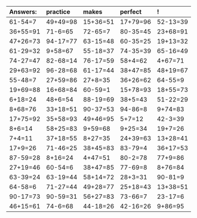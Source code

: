 | Answers: | practice | makes | perfect | ! |
| :--- | :--- | :--- | :--- | :--- |
| 61-54=7 | 49+49=98 | 15+36=51 | 17+79=96 | 52-13=39 | 
| 36+55=91 | 71-6=65 | 72-65=7 | 80-35=45 | 23+68=91 | 
| 47+26=73 | 94-17=77 | 63-15=48 | 60-35=25 | 19+13=32 | 
| 61-29=32 | 9+58=67 | 55-18=37 | 74-35=39 | 65-16=49 | 
| 74-27=47 | 82-68=14 | 76-17=59 | 58+4=62 | 4+67=71 | 
| 29+63=92 | 96-28=68 | 61-17=44 | 38+47=85 | 48+19=67 | 
| 55-48=7 | 27+59=86 | 27+8=35 | 36+26=62 | 64-55=9 | 
| 19+69=88 | 16+68=84 | 60-59=1 | 15+78=93 | 18+55=73 | 
| 6+18=24 | 48+6=54 | 88-19=69 | 38+5=43 | 51-22=29 | 
| 8+68=76 | 33+18=51 | 90-37=53 | 94-86=8 | 9+74=83 | 
| 17+75=92 | 35+58=93 | 49+46=95 | 5+7=12 | 42-3=39 | 
| 8+6=14 | 58+25=83 | 9+59=68 | 9+25=34 | 19+7=26 | 
| 7+4=11 | 37+18=55 | 8+27=35 | 24+39=63 | 13+28=41 | 
| 17+9=26 | 71-46=25 | 38+45=83 | 83-79=4 | 36+17=53 | 
| 87-59=28 | 8+16=24 | 4+47=51 | 80-2=78 | 77+9=86 | 
| 27+19=46 | 60-54=6 | 38+47=85 | 77-69=8 | 8+76=84 | 
| 63-39=24 | 63-19=44 | 58+14=72 | 28+3=31 | 90-81=9 | 
| 64-58=6 | 71-27=44 | 49+28=77 | 25+18=43 | 13+38=51 | 
| 90-17=73 | 90-59=31 | 56+27=83 | 73-66=7 | 23-17=6 | 
| 46+15=61 | 74-6=68 | 44-18=26 | 42-16=26 | 9+86=95 | 
